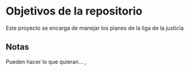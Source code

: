 # Objetivos de la repositorio

Este proyecto se encarga de manejar los planes de la liga de la justicia


## Notas
Pueden hacer lo que quieran... , 
